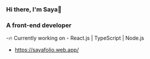 ### Hi there, I'm Saya👋

### A front-end developer
-🔥 Currently working on - React.js | TypeScript | Node.js

- https://sayafolio.web.app/
